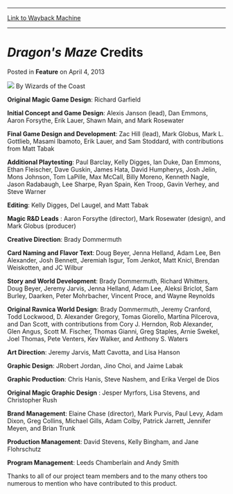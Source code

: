 
---
[Link to Wayback Machine](https://web.archive.org/web/20211128125441/https://magic.wizards.com/en/articles/archive/feature/dragons-maze-credits-2013-04-04)

[_metadata_:author]:- "Wizards of the Coast"
[_metadata_:description]:- "Original Magic Game Design: Richard Garfield Initial Concept and Game Design: Alexis Janson (lead), Dan Emmons, Aaron Forsythe, Erik Lauer, Shawn Main, and Mark Rosewater Final Game Design and Development: Zac Hill (lead), Mark Globus, Mark L."
[_metadata_:generator]:- "Drupal 7 (http://drupal.org)"
[_metadata_:node]:- "696516"
[_metadata_:publish_date]:- "2013-04-04"
[_metadata_:source]:- "div-main-content"
[_metadata_:title]:- "Dragon's Maze Credits"
[_metadata_:wayback_capture_timestamp]:- "2021-11-28 12:54:41"
[_metadata_:wayback_raw_url]:- "https://web.archive.org/web/20211128125441id_/https://magic.wizards.com/en/articles/archive/feature/dragons-maze-credits-2013-04-04"
[_metadata_:wayback_url]:- "https://magic.wizards.com/en/articles/archive/feature/dragons-maze-credits-2013-04-04"
---


*Dragon's Maze* Credits
=======================



 Posted in **Feature**
 on April 4, 2013 






![](https://media.magic.wizards.com/styles/auth_small/public/images/person/wizards_author.jpg)
By Wizards of the Coast












**Original Magic Game Design**: Richard Garfield 



**Initial Concept and Game Design**: Alexis Janson (lead), Dan Emmons, Aaron Forsythe, Erik Lauer, Shawn Main, and Mark Rosewater 



**Final Game Design and Development**: Zac Hill (lead), Mark Globus, Mark L. Gottlieb, Masami Ibamoto, Erik Lauer, and Sam Stoddard, with contributions from Matt Tabak 



**Additional Playtesting**: Paul Barclay, Kelly Digges, Ian Duke, Dan Emmons, Ethan Fleischer, Dave Guskin, James Hata, David Humpherys, Josh Jelin, Mons Johnson, Tom LaPille, Max McCall, Billy Moreno, Kenneth Nagle, Jason Radabaugh, Lee Sharpe, Ryan Spain, Ken Troop, Gavin Verhey, and Steve Warner 



**Editing**: Kelly Digges, Del Laugel, and Matt Tabak 



****Magic** R&D Leads** : Aaron Forsythe (director), Mark Rosewater (design), and Mark Globus (producer) 



**Creative Direction**: Brady Dommermuth 



**Card Naming and Flavor Text**: Doug Beyer, Jenna Helland, Adam Lee, Ben Alexander, Josh Bennett, Jeremiah Isgur, Tom Jenkot, Matt Knicl, Brendan Weiskotten, and JC Wilbur 



**Story and World Development**: Brady Dommermuth, Richard Whitters, Doug Beyer, Jeremy Jarvis, Jenna Helland, Adam Lee, Aleksi Briclot, Sam Burley, Daarken, Peter Mohrbacher, Vincent Proce, and Wayne Reynolds 



**Original Ravnica World Design**: Brady Dommermuth, Jeremy Cranford, Todd Lockwood, D. Alexander Gregory, Tomas Giorello, Martina Pilcerova, and Dan Scott, with contributions from Cory J. Herndon, Rob Alexander, Glen Angus, Scott M. Fischer, Thomas Gianni, Greg Staples, Arnie Swekel, Joel Thomas, Pete Venters, Kev Walker, and Anthony S. Waters 



**Art Direction**: Jeremy Jarvis, Matt Cavotta, and Lisa Hanson 



**Graphic Design**: JRobert Jordan, Jino Choi, and Jaime Labak 



**Graphic Production**: Chris Hanis, Steve Nashem, and Erika Vergel de Dios 



 **Original **Magic** Graphic Design** : Jesper Myrfors, Lisa Stevens, and Christopher Rush 



**Brand Management**: Elaine Chase (director), Mark Purvis, Paul Levy, Adam Dixon, Greg Collins, Michael Gills, Adam Colby, Patrick Jarrett, Jennifer Meyen, and Brian Trunk 



**Production Management**: David Stevens, Kelly Bingham, and Jane Flohrschutz 



**Program Management**: Leeds Chamberlain and Andy Smith 


Thanks to all of our project team members and to the many others too numerous to mention who have contributed to this product.







